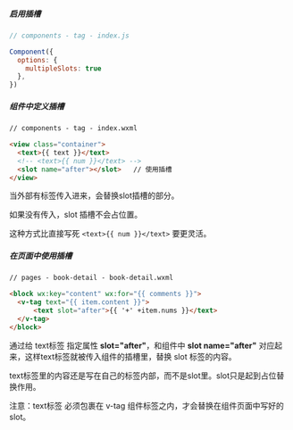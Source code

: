 ##### 启用插槽

```js
// components - tag - index.js

Component({
  options: {
    multipleSlots: true
  },
})
```

##### 组件中定义插槽

```html
// components - tag - index.wxml

<view class="container">
  <text>{{ text }}</text>
  <!-- <text>{{ num }}</text> -->
  <slot name="after"></slot>   // 使用插槽
</view>
```

当外部有标签传入进来，会替换slot插槽的部分。

如果没有传入，slot 插槽不会占位置。

这种方式比直接写死  `<text>{{ num }}</text>`  要更灵活。



##### 在页面中使用插槽

```html
// pages - book-detail - book-detail.wxml

<block wx:key="content" wx:for="{{ comments }}">
  <v-tag text="{{ item.content }}">
      <text slot="after">{{ '+' +item.nums }}</text>
  </v-tag>
</block>
```

通过给 text标签 指定属性 **slot="after"**，和组件中 **slot name="after"**  对应起来，这样text标签就被传入组件的插槽里，替换 slot 标签的内容。

text标签里的内容还是写在自己的标签内部，而不是slot里。slot只是起到占位替换作用。

注意：text标签 必须包裹在 v-tag 组件标签之内，才会替换在组件页面中写好的 slot。
